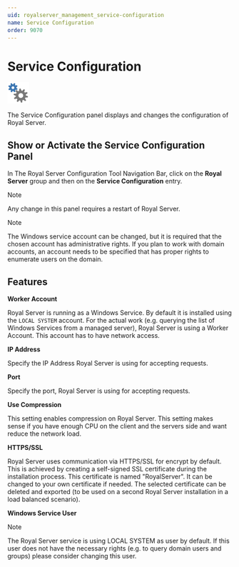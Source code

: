 ```yaml
---
uid: royalserver_management_service-configuration
name: Service Configuration
order: 9070
---
```


# Service Configuration

<img src="/r2021/images/RoyalServer/Service_48x48.png" class="icon-def" alt="" />

The Service Configuration panel displays and changes the configuration of Royal Server.

## Show or Activate the Service Configuration Panel

In The Royal Server Configuration Tool Navigation Bar, click on the **Royal Server** group and then on the **Service Configuration** entry.

> [!NOTE]
> Any change in this panel requires a restart of Royal Server.

> [!NOTE]
> The Windows service account can be changed, but it is required that the chosen account has administrative rights. If you plan to work with domain accounts, an account needs to be specified that has proper rights to enumerate users on the domain.

## Features

**Worker Account**

Royal Server is running as a Windows Service. By default it is installed using the `LOCAL SYSTEM` account. For the actual work (e.g. querying the list of Windows Services from a managed server), Royal Server is using a Worker Account. This account has to have network access.

**IP Address**

Specify the IP Address Royal Server is using for accepting requests.

**Port**

Specify the port, Royal Server is using for accepting requests.

**Use Compression**

This setting enables compression on Royal Server. This setting makes sense if you have enough CPU on the client and the servers side and want reduce the network load.

**HTTPS/SSL**

Royal Server uses communication via HTTPS/SSL for encrypt by default. This is achieved by creating a self-signed SSL certificate during the installation process. This certificate is named "RoyalServer". It can be changed to your own certificate if needed. The selected certificate can be deleted and exported (to be used on a second Royal Server installation in a load balanced scenario).

**Windows Service User**

> [!NOTE]
> The Royal Server service is using LOCAL SYSTEM as user by default. If this user does not have the necessary rights (e.g. to query domain users and groups) please consider changing this user.
